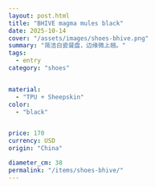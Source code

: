 ```yaml
---
layout: post.html
title: "BHIVE magma mules black"
date: 2025-10-14
cover: "/assets/images/shoes-bhive.png"
summary: "简洁白瓷餐盘，边缘微上翘。"
tags:
  - entry
category: "shoes"


material:
  - "TPU + Sheepskin"
color:
  - "black"


price: 170           
currency: USD  
origin: "China"

diameter_cm: 38
permalink: "/items/shoes-bhive/"
---
```


